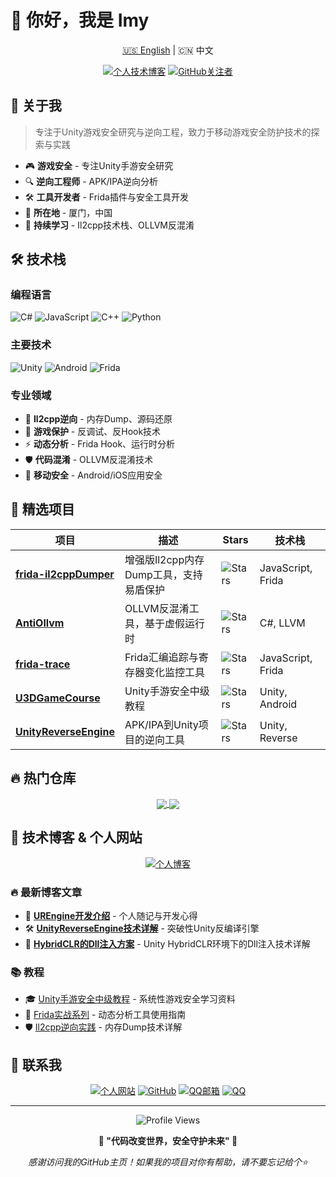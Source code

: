 # 👋 你好，我是 Imy

<div align="center">
  <a href="README-EN">🇺🇸 English</a> | 🇨🇳 中文
</div>

<div align="center">
  
[![个人技术博客](https://img.shields.io/badge/🌟_个人技术博客-FF6B35?style=for-the-badge&logo=hexo&logoColor=white)](https://iiiimmmyyy.github.io/IIIImmmyyy/)
[![GitHub关注者](https://img.shields.io/badge/GitHub_关注者-133_followers-00D4FF?style=for-the-badge&logo=github)](https://github.com/IIIImmmyyy)

</div>

## 🚀 关于我

> 专注于Unity游戏安全研究与逆向工程，致力于移动游戏安全防护技术的探索与实践

- 🎮 **游戏安全** - 专注Unity手游安全研究
- 🔍 **逆向工程师** - APK/IPA逆向分析 
- 🛠️ **工具开发者** - Frida插件与安全工具开发
- 📍 **所在地** - 厦门，中国
- 🌱 **持续学习** - Il2cpp技术栈、OLLVM反混淆

## 🛠️ 技术栈

### 编程语言
![C#](https://img.shields.io/badge/C%23-239120?style=for-the-badge&logo=c-sharp&logoColor=white)
![JavaScript](https://img.shields.io/badge/JavaScript-F7DF1E?style=for-the-badge&logo=javascript&logoColor=black)
![C++](https://img.shields.io/badge/C++-00599C?style=for-the-badge&logo=c%2B%2B&logoColor=white)
![Python](https://img.shields.io/badge/Python-3776AB?style=for-the-badge&logo=python&logoColor=white)

### 主要技术
![Unity](https://img.shields.io/badge/Unity-000000?style=for-the-badge&logo=unity&logoColor=white)
![Android](https://img.shields.io/badge/Android-3DDC84?style=for-the-badge&logo=android&logoColor=white)
![Frida](https://img.shields.io/badge/Frida-FF6B35?style=for-the-badge&logo=frida&logoColor=white)

### 专业领域
- 🎯 **Il2cpp逆向** - 内存Dump、源码还原
- 🔐 **游戏保护** - 反调试、反Hook技术
- ⚡ **动态分析** - Frida Hook、运行时分析
- 🛡️ **代码混淆** - OLLVM反混淆技术
- 📱 **移动安全** - Android/iOS应用安全

## 🌟 精选项目

<div align="center">

| 项目 | 描述 | Stars | 技术栈 |
|------|------|-------|--------|
| [**frida-il2cppDumper**](https://github.com/IIIImmmyyy/frida-il2cppDumper) | 增强版Il2cpp内存Dump工具，支持易盾保护 | ![Stars](https://img.shields.io/github/stars/IIIImmmyyy/frida-il2cppDumper?style=flat&color=yellow) | JavaScript, Frida |
| [**AntiOllvm**](https://github.com/IIIImmmyyy/AntiOllvm) | OLLVM反混淆工具，基于虚假运行时 | ![Stars](https://img.shields.io/github/stars/IIIImmmyyy/AntiOllvm?style=flat&color=yellow) | C#, LLVM |
| [**frida-trace**](https://github.com/IIIImmmyyy/frida-trace) | Frida汇编追踪与寄存器变化监控工具 | ![Stars](https://img.shields.io/github/stars/IIIImmmyyy/frida-trace?style=flat&color=yellow) | JavaScript, Frida |
| [**U3DGameCourse**](https://github.com/IIIImmmyyy/U3DGameCourse) | Unity手游安全中级教程 | ![Stars](https://img.shields.io/github/stars/IIIImmmyyy/U3DGameCourse?style=flat&color=yellow) | Unity, Android |
| [**UnityReverseEngine**](https://github.com/IIIImmmyyy/UnityReverseEngine) | APK/IPA到Unity项目的逆向工具 | ![Stars](https://img.shields.io/github/stars/IIIImmmyyy/UnityReverseEngine?style=flat&color=yellow) | Unity, Reverse |

</div>



## 🔥 热门仓库

<div align="center">
  <a href="https://github.com/IIIImmmyyy/frida-il2cppDumper">
    <img align="center" src="https://github-readme-stats.vercel.app/api/pin/?username=IIIImmmyyy&repo=frida-il2cppDumper&theme=vue&hide_border=true" />
  </a>
  <a href="https://github.com/IIIImmmyyy/AntiOllvm">
    <img align="center" src="https://github-readme-stats.vercel.app/api/pin/?username=IIIImmmyyy&repo=AntiOllvm&theme=vue&hide_border=true" />
  </a>
</div>

## 📝 技术博客 & 个人网站

<div align="center">
  <a href="https://iiiimmmyyy.github.io/IIIImmmyyy/">
    <img src="https://img.shields.io/badge/🌟_访问我的技术博客-FF6B35?style=for-the-badge&logo=hexo&logoColor=white" alt="个人博客" />
  </a>
</div>

### 🔥 最新博客文章
- 🚀 [**UREngine开发介绍**](https://iiiimmmyyy.github.io/IIIImmmyyy/) - 个人随记与开发心得
- 🛠️ [**UnityReverseEngine技术详解**](https://iiiimmmyyy.github.io/IIIImmmyyy/) - 突破性Unity反编译引擎
- 🎯 [**HybridCLR的Dll注入方案**](https://iiiimmmyyy.github.io/IIIImmmyyy/) - Unity HybridCLR环境下的Dll注入技术详解

### 📚 教程
- 🎓 [Unity手游安全中级教程](https://github.com/IIIImmmyyy/U3DGameCourse) - 系统性游戏安全学习资料
- 🔧 [Frida实战系列](https://github.com/IIIImmmyyy/frida-trace) - 动态分析工具使用指南
- 🛡️ [Il2cpp逆向实践](https://github.com/IIIImmmyyy/frida-il2cppDumper) - 内存Dump技术详解

## 🤝 联系我

<div align="center">

[![个人网站](https://img.shields.io/badge/🌐_个人网站-4285f4?style=for-the-badge)](https://iiiimmmyyy.github.io/IIIImmmyyy/)
[![GitHub](https://img.shields.io/badge/GitHub-181717?style=for-the-badge&logo=github)](https://github.com/IIIImmmyyy)
[![QQ邮箱](https://img.shields.io/badge/📧_QQ邮箱-D14836?style=for-the-badge&logo=gmail)](mailto:295238641@qq.com)
[![QQ](https://img.shields.io/badge/QQ-295238641-00D4FF?style=for-the-badge&logo=tencentqq)](tencent://message/?uin=295238641)

</div>

---

<div align="center">
  <img src="https://komarev.com/ghpvc/?username=IIIImmmyyy&color=00D4FF&style=flat-square&label=访问量" alt="Profile Views" />
  
  **🚀 "代码改变世界，安全守护未来" 🚀**
  
  *感谢访问我的GitHub主页！如果我的项目对你有帮助，请不要忘记给个⭐️*
</div> 
